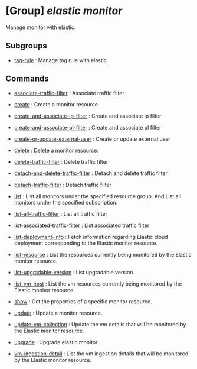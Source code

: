 # [Group] _elastic monitor_

Manage monitor with elastic.

## Subgroups

- [tag-rule](/Commands/elastic/monitor/tag-rule/readme.md)
: Manage tag rule with elastic.

## Commands

- [associate-traffic-filter](/Commands/elastic/monitor/_associate-traffic-filter.md)
: Associate traffic filter

- [create](/Commands/elastic/monitor/_create.md)
: Create a monitor resource.

- [create-and-associate-ip-filter](/Commands/elastic/monitor/_create-and-associate-ip-filter.md)
: Create and associate ip filter

- [create-and-associate-pl-filter](/Commands/elastic/monitor/_create-and-associate-pl-filter.md)
: Create and associate pl filter

- [create-or-update-external-user](/Commands/elastic/monitor/_create-or-update-external-user.md)
: Create or update external user

- [delete](/Commands/elastic/monitor/_delete.md)
: Delete a monitor resource.

- [delete-traffic-filter](/Commands/elastic/monitor/_delete-traffic-filter.md)
: Delete traffic filter

- [detach-and-delete-traffic-filter](/Commands/elastic/monitor/_detach-and-delete-traffic-filter.md)
: Detach and delete traffic filter

- [detach-traffic-filter](/Commands/elastic/monitor/_detach-traffic-filter.md)
: Detach traffic filter

- [list](/Commands/elastic/monitor/_list.md)
: List all monitors under the specified resource group. And List all                                monitors under the specified subscription.

- [list-all-traffic-filter](/Commands/elastic/monitor/_list-all-traffic-filter.md)
: List all traffic filter

- [list-associated-traffic-filter](/Commands/elastic/monitor/_list-associated-traffic-filter.md)
: List associated traffic filter

- [list-deployment-info](/Commands/elastic/monitor/_list-deployment-info.md)
: Fetch information regarding Elastic cloud deployment corresponding to                                the Elastic monitor resource.

- [list-resource](/Commands/elastic/monitor/_list-resource.md)
: List the resources currently being monitored by the Elastic monitor                                resource.

- [list-upgradable-version](/Commands/elastic/monitor/_list-upgradable-version.md)
: List upgradable version

- [list-vm-host](/Commands/elastic/monitor/_list-vm-host.md)
: List the vm resources currently being monitored by the Elastic                                monitor resource.

- [show](/Commands/elastic/monitor/_show.md)
: Get the properties of a specific monitor resource.

- [update](/Commands/elastic/monitor/_update.md)
: Update a monitor resource.

- [update-vm-collection](/Commands/elastic/monitor/_update-vm-collection.md)
: Update the vm details that will be monitored by the Elastic monitor                                resource.

- [upgrade](/Commands/elastic/monitor/_upgrade.md)
: Upgrade elastic monitor

- [vm-ingestion-detail](/Commands/elastic/monitor/_vm-ingestion-detail.md)
: List the vm ingestion details that will be monitored by the Elastic                                monitor resource.

